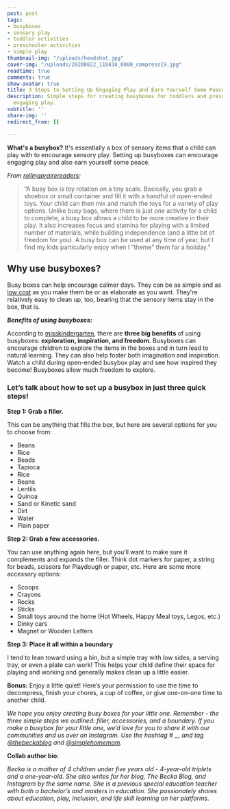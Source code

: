```yaml
---
post: post
tags:
- busyboxes
- sensory play
- toddler activities
- preschooler activities
- simple play
thumbnail-img: "/uploads/headshot.jpg"
cover-img: "/uploads/20200822_110434_0000_compress19.jpg"
readtime: true
comments: true
show-avatar: true
title: 3 Steps to Setting Up Engaging Play and Earn Yourself Some Peace
description: Simple steps for creating busyboxes for toddlers and preschoolers for
  engaging play.
subtitle: ''
share-img: ''
redirect_from: []

---
```

**What's a busybox?** It's essentially a box of sensory items that a child can play with to encourage sensory play. Setting up busyboxes can encourage engaging play and also earn yourself some peace.

_From_ [_rollingprairereaders_](https://rollingprairiereaders.com/busy-box-for-kids/)_:_

> “A busy box is toy rotation on a tiny scale. Basically, you grab a shoebox or small container and fill it with a handful of open-ended toys. Your child can then mix and match the toys for a variety of play options. Unlike busy bags, where there is just *one* activity for a child to complete, a busy box allows a child to be more creative in their play. It also increases focus and stamina for playing with a limited number of materials, while building independence (and a little bit of freedom for you). A busy box can be used at any time of year, but I find my kids particularly enjoy when I “theme” them for a holiday.” 

## Why use busyboxes? 

Busy boxes can help encourage calmer days. They can be as simple and as [low cost](https://www.busybudgeter.com/cheap-dollar-store-busy-boxes/) as you make them be or as elaborate as you want. They're relatively easy to clean up, too, bearing that the sensory items stay in the box, that is.

**_Benefits of using busyboxes:_**

According to [misskindergarten](https://misskindergarten.com/busy-boxes-for-your-homeschool/), there are **three big benefits** of using busyboxes: **exploration, inspiration, and freedom.** Busyboxes can encourage children to explore the items in the boxes and in turn lead to natural learning. They can also help foster both imagination and inspiration. Watch a child during open-ended busybox play and see how inspired they become! Busyboxes allow much freedom to explore. 

### Let’s talk about how to set up a busybox in just **three quick steps!**

**Step 1: Grab a filler.**

This can be anything that fills the box, but here are several options for you to choose from:

* Beans
* Rice
* Beads
* Tapioca
* Rice
* Beans
* Lentils
* Quinoa
* Sand or Kinetic sand
* Dirt
* Water
* Plain paper

**Step 2: Grab a few accessories.**

You can use anything again here, but you’ll want to make sure it complements and expands the filler. Think dot markers for paper, a string for beads, scissors for Playdough or paper, etc. Here are some more accessory options:

* Scoops
* Crayons
* Rocks
* Sticks
* Small toys around the home (Hot Wheels, Happy Meal toys, Legos, etc.)
* Dinky cars
* Magnet or Wooden Letters

**Step 3: Place it all within a boundary**

I tend to lean toward using a bin, but a simple tray with low sides, a serving tray, or even a plate can work! This helps your child define their space for playing and working and generally makes clean up a little easier.

**Bonus:** Enjoy a little quiet! Here’s your permission to use the time to decompress, finish your chores, a cup of coffee, or give one-on-one time to another child.

_We hope you enjoy creating busy boxes for your little one. Remember - the three simple steps we outlined: filler, accessories, and a boundary. If you make a busybox for your little one, we’d love for you to share it with our communities and us over on Instagram. Use the hashtag # __ and tag_ [_@thebeckablog_](https://www.instagram.com/thebeckablog) _and_ [_@simplehomemom_](https://www.instagram.com/simplehomemom)_._

**Collab author bio:**

_Becka is a mother of 4 children under five years old - 4-year-old triplets and a one-year-old. She also writes for her blog, The Becka Blog, and Instagram by the same name. She is a previous special education teacher with both a bachelor’s and masters in education. She passionately shares about education, play, inclusion, and life skill learning on her platforms._